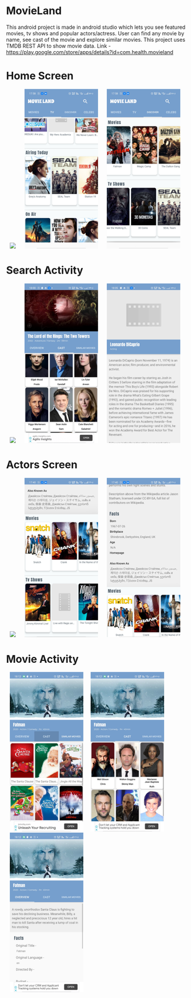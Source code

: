 # MovieLand
This android project is made in android studio which lets you see featured movies, tv shows and popular actors/actress. User can find any movie by name, see cast of the movie and explore similar movies. 
This project uses TMDB REST API to show movie data.
Link - https://play.google.com/store/apps/details?id=com.health.movieland

# Home Screen
<img src="Screenshots/img_2.jpg" width="200" hspace="10">   <img src="Screenshots/im6.jpg" width="200" hspace="10">    <img src="Screenshots/im5.jpg" width="200" hspace="10">

# Search Activity
<img src="Screenshots/img_5.jpg" width="200" hspace="10">  <img src="Screenshots/search.jpg" width="200" hspace="10">  <img src="Screenshots/search2.jpg" width="200" hspace="10">  

# Actors Screen
<img src="Screenshots/Screenshot_2020-10-28-14-15-09-36_67ef6253042c53f51dcc407f80548df2.jpg" width="200" hspace="10"> <img src="Screenshots/im2.jpg" width="200" hspace="10"> <img src="Screenshots/im3.jpg" width="200" hspace="10">

# Movie Activity
<img src="Screenshots/mov1.jpg" width="200" hspace="10"><img src="Screenshots/mov2.jpg" width="200" hspace="10"><img src="Screenshots/mov3.jpg" width="200" hspace="10">


